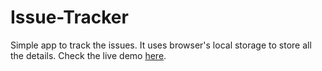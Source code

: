# Issue-Tracker

Simple app to track the issues. It uses browser's local storage to store all the details. Check the live demo [here]().
